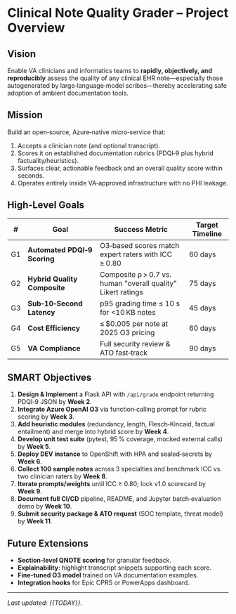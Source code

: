 # Clinical Note Quality Grader – Project Overview

## Vision

Enable VA clinicians and informatics teams to **rapidly, objectively, and reproducibly** assess the quality of any clinical EHR note—especially those autogenerated by large‑language‑model scribes—thereby accelerating safe adoption of ambient documentation tools.

## Mission

Build an open‑source, Azure‑native micro‑service that:

1. Accepts a clinician note (and optional transcript).
2. Scores it on established documentation rubrics (PDQI‑9 plus hybrid factuality/heuristics).
3. Surfaces clear, actionable feedback and an overall quality score within seconds.
4. Operates entirely inside VA‑approved infrastructure with no PHI leakage.

## High‑Level Goals

| #  | Goal                         | Success Metric                                               | Target Timeline |
| -- | ---------------------------- | ------------------------------------------------------------ | --------------- |
| G1 | **Automated PDQI‑9 Scoring** | O3‑based scores match expert raters with ICC ≥ 0.80          | 60 days         |
| G2 | **Hybrid Quality Composite** | Composite ρ > 0.7 vs. human "overall quality" Likert ratings | 75 days         |
| G3 | **Sub‑10‑Second Latency**    | p95 grading time ≤ 10 s for <10 KB notes                     | 45 days         |
| G4 | **Cost Efficiency**          | ≤ \$0.005 per note at 2025 O3 pricing                        | 60 days         |
| G5 | **VA Compliance**            | Full security review & ATO fast‑track                        | 90 days         |

## SMART Objectives

1. **Design & Implement** a Flask API with `/api/grade` endpoint returning PDQI‑9 JSON by **Week 2**.
2. **Integrate Azure OpenAI O3** via function‑calling prompt for rubric scoring by **Week 3**.
3. **Add heuristic modules** (redundancy, length, Flesch‑Kincaid, factual entailment) and merge into hybrid score by **Week 4**.
4. **Develop unit test suite** (pytest, 95 % coverage, mocked external calls) by **Week 5**.
5. **Deploy DEV instance** to OpenShift with HPA and sealed‑secrets by **Week 6**.
6. **Collect 100 sample notes** across 3 specialties and benchmark ICC vs. two clinician raters by **Week 8**.
7. **Iterate prompts/weights** until ICC ≥ 0.80; lock v1.0 scorecard by **Week 9**.
8. **Document full CI/CD** pipeline, README, and Jupyter batch‑evaluation demo by **Week 10**.
9. **Submit security package & ATO request** (SOC template, threat model) by **Week 11**.

## Future Extensions

* **Section‑level QNOTE scoring** for granular feedback.
* **Explainability**: highlight transcript snippets supporting each score.
* **Fine‑tuned O3 model** trained on VA documentation examples.
* **Integration hooks** for Epic CPRS or PowerApps dashboard.

---

*Last updated: {{TODAY}}.*
